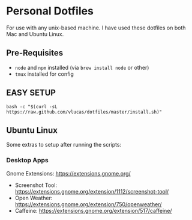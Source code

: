 # Personal Dotfiles

For use with any unix-based machine. I have used these dotfiles on both Mac and Ubuntu Linux.

## Pre-Requisites

- `node` and `npm` installed (via `brew install node` or other)
- `tmux` installed for config

## EASY SETUP

```
bash -c "$(curl -sL https://raw.github.com/vlucas/dotfiles/master/install.sh)"
```

## Ubuntu Linux

Some extras to setup after running the scripts:

### Desktop Apps

Gnome Extensions: https://extensions.gnome.org/

- Screenshot Tool: https://extensions.gnome.org/extension/1112/screenshot-tool/
- Open Weather: https://extensions.gnome.org/extension/750/openweather/
- Caffeine: https://extensions.gnome.org/extension/517/caffeine/

